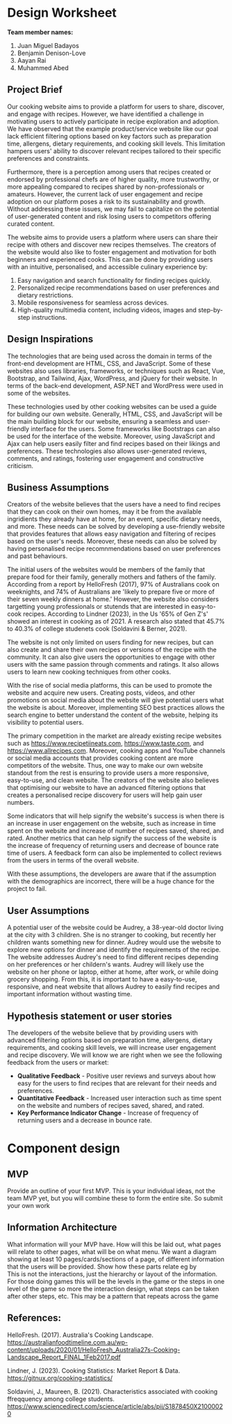 Design  Worksheet
=============

**Team member names:**

 1. Juan Miguel Badayos
 2. Benjamin Denison-Love
 3. Aayan Rai
 4. Muhammed Abed

Project Brief
-------------

Our cooking website aims to provide a platform for users to share, discover, and engage with recipes. However, we have identified a challenge in motivating users to actively participate in recipe exploration and adoption. We have observed that the example product/service website like our goal lack efficient filtering options based on key factors such as preparation time, allergens, dietary requirements, and cooking skill levels. This limitation hampers users' ability to discover relevant recipes tailored to their specific preferences and constraints.
 
Furthermore, there is a perception among users that recipes created or endorsed by professional chefs are of higher quality, more trustworthy, or more appealing compared to recipes shared by non-professionals or amateurs. However, the current lack of user engagement and recipe adoption on our platform poses a risk to its sustainability and growth. Without addressing these issues, we may fail to capitalize on the potential of user-generated content and risk losing users to competitors offering curated content.

The website aims to provide users a platform where users can share their recipe with others and discover new  recipes themselves. The creators of the website would also like to foster engagement and motivation for both beginners and experienced cooks. This can be done by providing users with an intuitive, personalised, and accessible culinary experience by:

1. Easy navigation and search functionality for finding recipes quickly.
2. Personalized recipe recommendations based on user preferences and dietary restrictions.
3. Mobile responsiveness for seamless across devices.
4. High-quality multimedia content, including videos, images and step-by-step instructions.

Design Inspirations
-------------------

The technologies that are being used across the domain in terms of the front-end development are HTML, CSS, and JavaScript. Some of these websites also uses libraries, frameworks, or techniques such as React, Vue, Bootstrap, and Tailwind, Ajax, WordPress, and jQuery for their website. In terms of the back-end development, ASP.NET and WordPress were used in some of the websites.

These technologies used by other cooking websites can be used a guide for building our own website. Generally, HTML, CSS, and JavaScript will be the main building block for our website, ensuring a seamless and user-friendly interface for the users. Some frameworks like Bootstraps can also be used for the interface of the website. Moreover, using JavaScript and Ajax can help users easily filter and find recipes based on their likings and preferences. These technologies also allows user-generated reviews, comments, and ratings, fostering user engagement and constructive criticism. 

Business Assumptions
--------------------

Creators of the website believes that the  users have a need to find recipes that they can cook on their own homes, may it be from the available ingridients they already have at home, for an event, specific dietary needs, and more. These needs can be solved by developing a use-friendly website that provides features that allows easy navigation and filtering of recipes based on the user's needs. Moreover, these needs can also be solved by having personalised recipe recomnmendations based on user preferences and past behaviours.

The initial users of the websites would be members of the family that prepare food for their family, generally mothers and fathers of the family. According from a report by HelloFresh (2017), 97% of Australians cook on weeknights, and 74% of Australians are 'likely to prepare five or more of  their seven weekly dinners at home.' However, the website also considers targetting young professionals or stutends that are interested in easy-to-cook recipes. According to Lindner (2023), in the Us '65% of Gen Z's' showed an interest in cooking as of 2021. A research also stated that 45.7% to  40.3% of college studenets cook (Soldavini & Berner, 2021).

The website is not only limited on users finding for new recipes, but can also create and share their own recipes or versions of the recipe with the community. It can also give users the opportunities to engage with other users with the same passion through comments and ratings. It also allows users to learn new cooking techniques from other cooks.

With the rise of social media platforms, this can be used to promote the website and acquire new users. Creating posts, videos, and other promotions on social media about the website will give potential users what the website is about. Moreover, implementing SEO best practices allows the search engine to better understand the content of the website, helping its visibility to potential users. 

The primary competition in the market are already existing recipe websites such as https://www.recipetiineats.com, https://www.taste.com, and https://www.allrecipes.com. Moreover, cooking apps and YouTube channels or social media accounts that provides cooking content are more competitors of the website. Thus, one way to make our own website standout from the rest is ensuring to provide users a more responsive, easy-to-use, and clean website. The creators of the website also believes that optimising our website to have an advanced filtering options that creates a personalised recipe discovery for users will help gain user numbers. 

Some indicators that will help signify the website's success is when there is an increase in user engagement on the website, such as increase in time spent on the website and increase of number of recipes saved, shared, and rated. Another metrics that can help signify the success of the website is the increase of frequency of returning users and decrease of bounce rate time of users. A feedback form can also be implemented to collect reviews from the users in terms of the overall website.

With these assumptions, the developers are aware that if the assumption with the demographics are incorrect, there will be a huge chance for the project to fail.

User Assumptions
----------------

A potential user of the website could be Audrey, a 38-year-old doctor living at the city with 3 children. She is no stranger to cooking, but recently her children wants something new for dinner. Audrey would use the website to explore new options for dinner and identify the requirements of the recipe. The website addresses Audrey's need to find different recipes depending on her preferences or her childern's wants. Audrey will likely use the website on her phone or laptop, either at home, after work,  or while doing grocery shopping. From this, it is important to have a easy-to-use, responsive, and neat website that allows Audrey to easily find recipes and important information without wasting time.

Hypothesis statement or user stories
------------------------------------

The developers of the website believe that by providing users with advanced filtering options based on preparation time, allergens, dietary requirements, and cooking skill levels, we will increase user engagement and recipe discovery. We will know we are right when we see the following feedback from the users or market:

* **Qualitative Feedback** - Positive user reviews and surveys about how easy for the users to find recipes that are relevant for their needs and preferences.
* **Quantitative Feedback** - Increased user interaction such as time spent on the website and numbers of recipes saved, shared, and rated.
* **Key Performance Indicator Change** - Increase of frequency of returning users and a decrease in bounce rate.

Component design
================

MVP 
---

Provide an outline of your first MVP. This is your individual ideas, not the team MVP yet, but you will combine these to form the entire site. So submit your own work

Information Architecture
------------------------

What information will your MVP have. How will this be laid out, what pages will relate to other pages, what will be on what menu. We want a diagram showing at least 10 pages/cards/sections of a page, of different information that the users will be provided. Show how these parts relate eg by  
This is not the interactions, just the hierarchy or layout of the information.
For those doing games this will be the levels in the game or the steps in one level of the game so more the interaction design, what steps can be taken after other steps, etc. This may be a pattern that repeats across the game

References:
-----------

HelloFresh. (2017). Australia's Cooking Landscape. https://australianfoodtimeline.com.au/wp-content/uploads/2020/01/HelloFresh_Australia27s-Cooking-Landscape_Report_FINAL_1Feb2017.pdf

Lindner, J. (2023). Cooking Statistics: Market Report & Data. https://gitnux.org/cooking-statistics/

Soldavini, J., Maureen, B. (2021). Characteristics associated with cooking ffreqquency among college students. https://www.sciencedirect.com/science/article/abs/pii/S1878450X21000020



